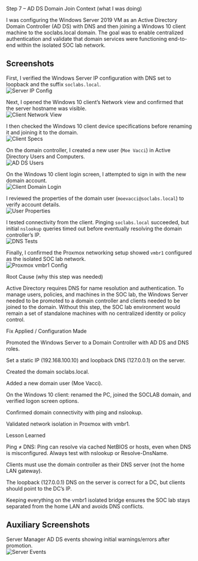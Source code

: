 Step 7 – AD DS Domain Join
Context (what I was doing)

I was configuring the Windows Server 2019 VM as an Active Directory Domain Controller (AD DS) with DNS and then joining a Windows 10 client machine to the soclabs.local domain. The goal was to enable centralized authentication and validate that domain services were functioning end-to-end within the isolated SOC lab network.

## Screenshots  

First, I verified the Windows Server IP configuration with DNS set to loopback and the suffix `soclabs.local`.  
![Server IP Config](Step-7/01-server-ipconfig.png)  

Next, I opened the Windows 10 client’s Network view and confirmed that the server hostname was visible.  
![Client Network View](Step-7/02-client-network-view.png)  

I then checked the Windows 10 client device specifications before renaming it and joining it to the domain.  
![Client Specs](Step-7/03-client-specs.png)  

On the domain controller, I created a new user (`Moe Vacci`) in Active Directory Users and Computers.  
![AD DS Users](Step-7/04-ad-ds-users.png)  

On the Windows 10 client login screen, I attempted to sign in with the new domain account.  
![Client Domain Login](Step-7/05-client-domain-login.png)  

I reviewed the properties of the domain user (`moevacci@soclabs.local`) to verify account details.  
![User Properties](Step-7/06-user-properties.png)  

I tested connectivity from the client. Pinging `soclabs.local` succeeded, but initial `nslookup` queries timed out before eventually resolving the domain controller’s IP.  
![DNS Tests](Step-7/07-dns-tests.png)  

Finally, I confirmed the Proxmox networking setup showed `vmbr1` configured as the isolated SOC lab network.  
![Proxmox vmbr1 Config](Step-7/08-vmbr1-config.png) 

Root Cause (why this step was needed)

Active Directory requires DNS for name resolution and authentication. To manage users, policies, and machines in the SOC lab, the Windows Server needed to be promoted to a domain controller and clients needed to be joined to the domain. Without this step, the SOC lab environment would remain a set of standalone machines with no centralized identity or policy control.

Fix Applied / Configuration Made

Promoted the Windows Server to a Domain Controller with AD DS and DNS roles.

Set a static IP (192.168.100.10) and loopback DNS (127.0.0.1) on the server.

Created the domain soclabs.local.

Added a new domain user (Moe Vacci).

On the Windows 10 client: renamed the PC, joined the SOCLAB domain, and verified logon screen options.

Confirmed domain connectivity with ping and nslookup.

Validated network isolation in Proxmox with vmbr1.

Lesson Learned

Ping ≠ DNS: Ping can resolve via cached NetBIOS or hosts, even when DNS is misconfigured. Always test with nslookup or Resolve-DnsName.

Clients must use the domain controller as their DNS server (not the home LAN gateway).

The loopback (127.0.0.1) DNS on the server is correct for a DC, but clients should point to the DC’s IP.

Keeping everything on the vmbr1 isolated bridge ensures the SOC lab stays separated from the home LAN and avoids DNS conflicts.

## Auxiliary Screenshots  

Server Manager AD DS events showing initial warnings/errors after promotion.  
![Server Events](Step-7/aux-01-server-events.png)  

